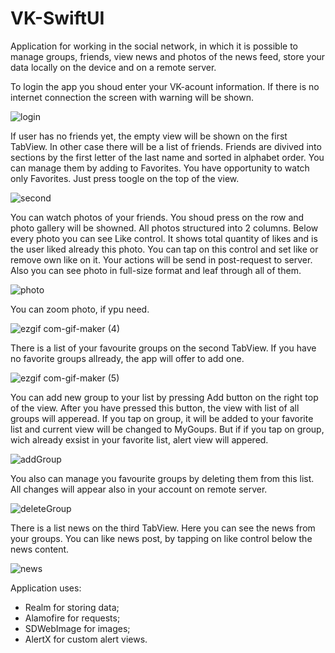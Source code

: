 # VK-SwiftUI
Application for working in the social network, in which it is possible to manage groups, friends, view news and photos of the news feed, store your data locally on the device and on a remote server.

To login the app you shoud enter your VK-acount information. If there is no internet connection the screen with warning will be shown.

![login](https://user-images.githubusercontent.com/10026372/216045036-7639dfbc-9978-45a5-812b-cb6bc9d8cd9b.jpg)

If user has no friends yet, the empty view will be shown on the first TabView. In other case there will be a list of friends. Friends are divived into sections by the first letter of the last name and sorted in alphabet order.
You can manage them by adding to Favorites. You have opportunity to watch only Favorites. Just press toogle on the top of the view.

![second](https://user-images.githubusercontent.com/10026372/215997766-1f351792-627c-4130-8d62-f9ca26fb2373.jpg)

You can watch photos of your friends. You shoud press on the row and photo gallery will be showned. 
All photos structured into 2 columns. Below every photo you can see Like control. It shows total quantity of likes and is the user liked already this photo. You can tap on this control and set like or remove own like on it. Your actions will be send in post-request to server.
Also you can see photo in full-size format and leaf through all of them.

![photo](https://user-images.githubusercontent.com/10026372/216007229-535953b5-3570-4193-8554-b75730cd4fa5.jpg)

You can zoom photo, if ypu need.

![ezgif com-gif-maker (4)](https://user-images.githubusercontent.com/10026372/216052914-6b100b4e-3d63-4099-9bd9-a0ad56562797.gif)

There is a list of your favourite groups on the second TabView. 
If you have no favorite groups allready, the app will offer to add one.

![ezgif com-gif-maker (5)](https://user-images.githubusercontent.com/10026372/216986381-62fec887-e3e6-4bcc-ad5e-1c8956c4589f.gif)

You can add new group to your list by pressing Add button on the right top of the view. After you have pressed this button,  the view with list of all groups will apperead. If you tap on group, it will be added to your favorite list and current view will be changed to MyGoups. But if if you tap on group, wich already exsist in your favorite list, alert view will appered.

![addGroup](https://user-images.githubusercontent.com/10026372/216011223-de6729f8-8756-49db-a5fa-e6d5627d3aa4.jpg)

You also can manage you favourite groups by deleting them from this list. All changes will appear also in your account on remote server.

![deleteGroup](https://user-images.githubusercontent.com/10026372/216012298-e9b52159-6817-4738-b65d-921866cd6c5b.jpg)

There is a list news on the third TabView. Here you can see the news from your groups. You can like news post, by tapping on like control below the news content.

![news](https://user-images.githubusercontent.com/10026372/216014281-fa626ccb-2843-410f-bb9f-290a600698f0.jpg)

Application uses:
 - Realm for storing data;
 - Alamofire for requests;
 - SDWebImage for images;
 - AlertX for custom alert views.
